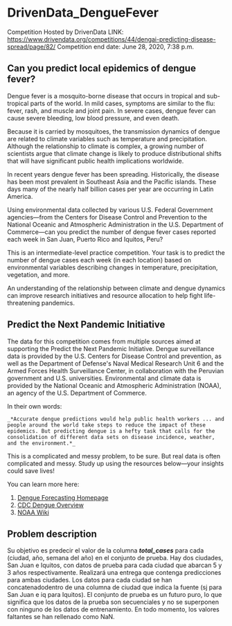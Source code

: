 # **DrivenData_DengueFever**

Competition Hosted by DrivenData
LINK: https://www.drivendata.org/competitions/44/dengai-predicting-disease-spread/page/82/
Competition end date: June 28, 2020, 7:38 p.m.

## Can you predict local epidemics of dengue fever?

Dengue fever is a mosquito-borne disease that occurs in tropical and sub-tropical parts of the world. In mild cases, 
symptoms are similar to the flu: fever, rash, and muscle and joint pain. In severe cases, dengue fever can cause severe 
bleeding, low blood pressure, and even death.

Because it is carried by mosquitoes, the transmission dynamics of dengue are related to climate variables such as 
temperature and precipitation. Although the relationship to climate is complex, a growing number of scientists argue that 
climate change is likely to produce distributional shifts that will have significant public health implications worldwide.

In recent years dengue fever has been spreading. Historically, the disease has been most prevalent in Southeast Asia and 
the Pacific islands. These days many of the nearly half billion cases per year are occurring in Latin America.

Using environmental data collected by various U.S. Federal Government agencies—from the Centers for Disease Control and 
Prevention to the National Oceanic and Atmospheric Administration in the U.S. Department of Commerce—can you predict the 
number of dengue fever cases reported each week in San Juan, Puerto Rico and Iquitos, Peru?

This is an intermediate-level practice competition. Your task is to predict the number of dengue cases each week (in each 
location) based on environmental variables describing changes in temperature, precipitation, vegetation, and more.

An understanding of the relationship between climate and dengue dynamics can improve research initiatives and resource 
allocation to help fight life-threatening pandemics.

## Predict the Next Pandemic Initiative

The data for this competition comes from multiple sources aimed at supporting the Predict the Next Pandemic Initiative. 
Dengue surveillance data is provided by the U.S. Centers for Disease Control and prevention, as well as the Department 
of Defense's Naval Medical Research Unit 6 and the Armed Forces Health Surveillance Center, in collaboration with the 
Peruvian government and U.S. universities. Environmental and climate data is provided by the National Oceanic and 
Atmospheric Administration (NOAA), an agency of the U.S. Department of Commerce.

In their own words:

    _*Accurate dengue predictions would help public health workers ... and people around the world take steps to reduce the impact of these epidemics. But predicting dengue is a hefty task that calls for the consolidation of different data sets on disease incidence, weather, and the environment.*_

This is a complicated and messy problem, to be sure. But real data is often complicated and messy. Study up using the 
resources below—your insights could save lives!

You can learn more here:

1. [Dengue Forecasting Homepage](http://dengueforecasting.noaa.gov/)
2. [CDC Dengue Overview](http://www.cdc.gov/Dengue/)
3. [NOAA Wiki](https://en.wikipedia.org/wiki/National_Oceanic_and_Atmospheric_Administration)

## Problem description

Su objetivo es predecir el valor de la columna **_total_cases_** para cada (ciudad, año, semana del año) en el 
conjunto de prueba. Hay dos ciudades, San Juan e Iquitos, con datos de prueba para cada ciudad que 
abarcan 5 y 3 años respectivamente. 
Realizará una entrega que contenga predicciones para ambas ciudades. 
Los datos para cada ciudad se han concatenadodentro de una columna de ciudad que indica la fuente (sj para 
San Juan e iq para Iquitos). 
El conjunto de prueba es un futuro puro, lo que significa que los datos de la prueba son secuenciales y no 
se superponen con ninguno de los datos de entrenamiento. En todo momento, los valores faltantes se han 
rellenado como NaN.
